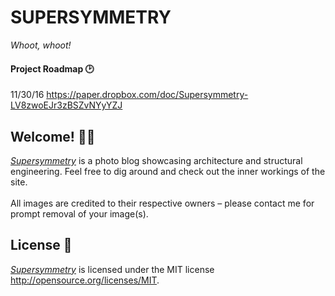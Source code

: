 # SUPERSYMMETRY
*Whoot, whoot!*
#### Project Roadmap 🕑

11/30/16
https://paper.dropbox.com/doc/Supersymmetry-LV8zwoEJr3zBSZvNYyYZJ
## Welcome! 👋🏼
*<a target="_blank" href="http://supersymmetry.design">Supersymmetry</a>* is a photo blog showcasing architecture and structural engineering.
Feel free to dig around and check out the inner workings of the site.
</br>
</br>
All images are credited to their respective owners – please contact me for prompt removal of your image(s).

## License 📜</br>
*<a target="_blank" href="http://supersymmetry.design">Supersymmetry</a>* is licensed under the MIT license <a target="_blank" href="http://opensource.org/licenses/MIT">http://opensource.org/licenses/MIT</a>.

